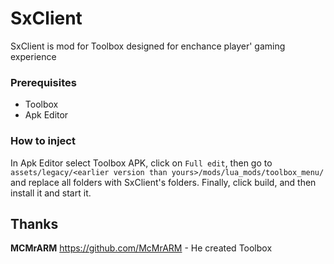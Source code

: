 # SxClient

SxClient is mod for Toolbox designed for enchance player' gaming experience

### Prerequisites

- Toolbox
- Apk Editor

### How to inject

In Apk Editor select Toolbox APK, click on `Full edit`, then go to `assets/legacy/<earlier version than yours>/mods/lua_mods/toolbox_menu/` and replace all folders with SxClient's folders.
Finally, click build, and then install it and start it.

## Thanks

**MCMrARM** https://github.com/McMrARM  - He created Toolbox
